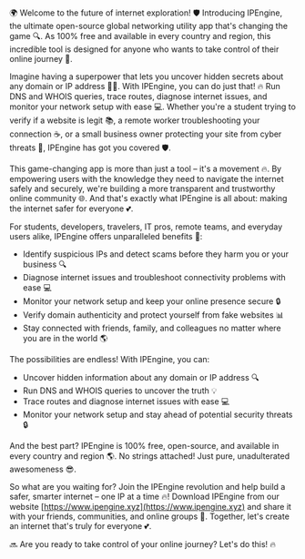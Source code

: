 🌍 Welcome to the future of internet exploration! 🛡️ Introducing IPEngine, the ultimate open-source global networking utility app that's changing the game 🔍. As 100% free and available in every country and region, this incredible tool is designed for anyone who wants to take control of their online journey 📡.

Imagine having a superpower that lets you uncover hidden secrets about any domain or IP address 🕵️‍♀️. With IPEngine, you can do just that! 🔥 Run DNS and WHOIS queries, trace routes, diagnose internet issues, and monitor your network setup with ease 💻. Whether you're a student trying to verify if a website is legit 📚, a remote worker troubleshooting your connection ☕️, or a small business owner protecting your site from cyber threats 💸, IPEngine has got you covered 🛡️.

This game-changing app is more than just a tool – it's a movement 🔥. By empowering users with the knowledge they need to navigate the internet safely and securely, we're building a more transparent and trustworthy online community 🌐. And that's exactly what IPEngine is all about: making the internet safer for everyone 💕.

For students, developers, travelers, IT pros, remote teams, and everyday users alike, IPEngine offers unparalleled benefits 🎉:

* Identify suspicious IPs and detect scams before they harm you or your business 🔍
* Diagnose internet issues and troubleshoot connectivity problems with ease 💻
* Monitor your network setup and keep your online presence secure 🔒
* Verify domain authenticity and protect yourself from fake websites 📊
* Stay connected with friends, family, and colleagues no matter where you are in the world 🌎

The possibilities are endless! With IPEngine, you can:

* Uncover hidden information about any domain or IP address 🔍
* Run DNS and WHOIS queries to uncover the truth 💡
* Trace routes and diagnose internet issues with ease 💻
* Monitor your network setup and stay ahead of potential security threats 🔒

And the best part? IPEngine is 100% free, open-source, and available in every country and region 🌎. No strings attached! Just pure, unadulterated awesomeness 😎.

So what are you waiting for? Join the IPEngine revolution and help build a safer, smarter internet – one IP at a time 🔥! Download IPEngine from our website [https://www.ipengine.xyz](https://www.ipengine.xyz) and share it with your friends, communities, and online groups 🤩. Together, let's create an internet that's truly for everyone 💕.

🔜 Are you ready to take control of your online journey? Let's do this! 🔥